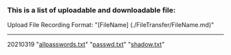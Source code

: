### This is a list of uploadable and downloadable file:

Upload File Recording Format:
"[FileName] (./FileTransfer/FileName.md)"

----
20210319
"[allpasswords.txt](./FileTransfer/allpasswords.txt)"
"[passwd.txt](./FileTransfer/passwd.txt)"
"[shadow.txt](./FileTransfer/shadow.txt)"


